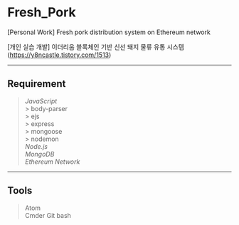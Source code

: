 # Fresh_Pork
[Personal Work] Fresh pork distribution system on Ethereum network

[개인 실습 개발] 이더리움 블록체인 기반 신선 돼지 물류 유통 시스템 (https://y8ncastle.tistory.com/1513)
   ***   
## Requirement   

> *JavaScript*   
		> body-parser   
		> ejs   
		> express   
		> mongoose   
		> nodemon   
> *Node.js*   
> *MongoDB*   
> *Ethereum Network*   
   ***   
## Tools   

> Atom   
> Cmder
> Git bash